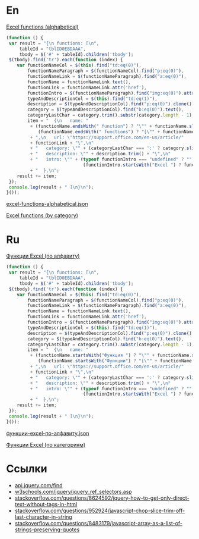 # En

[Excel functions (alphabetical)](https://support.office.com/en-us/article/Excel-functions-alphabetical-b3944572-255d-4efb-bb96-c6d90033e188)

```js
(function () {
 var result = "{\n functions: [\n",
     tableId = "tblID0EBDAAA",
     tbody = $('#' + tableId).children('tbody');
 $(tbody).find('tr').each(function (index) {
    var functionNameCol = $(this).find("td:eq(0)"),
        functionNameParagraph = $(functionNameCol).find("p:eq(0)"),
        functionNameLink = $(functionNameParagraph).find("a:eq(0)"),
        functionName = functionNameLink.text(),
        functionLink = functionNameLink.attr('href'),
        functionIntro = $(functionNameParagraph).find("img:eq(0)").attr('title'),
        typeAndDescriptionCol = $(this).find("td:eq(1)"),
        description = $(typeAndDescriptionCol).find("p:eq(0)").clone().children().remove().end().text(),
        category = $(typeAndDescriptionCol).find("b:eq(0)").text(),
        categoryLastChar = category.trim().substr(category.length - 1);
        item = "  {\n   name: " 
         + (functionName.endsWith(" function") ? "\"" + functionName.slice(0, -9) + "\"" :
            (functionName.endsWith(" functions") ? "[\"" + functionName.slice(0, -10).split(", ").join("\", \"") + "\"]" : "\"" + functionName + "\""))
         + ",\n   url: \"https://support.office.com/en-us/article/" 
         + functionLink + "\",\n"
         + "   category: \"" + (categoryLastChar === ':' ? category.slice(0, -1) : category) + "\",\n"
         + "   description: \"" + description.trim() + "\",\n"
         + "   intro: \"" + (typeof functionIntro === "undefined" ? "" : 
                             (functionIntro.startsWith("Excel ") ? functionIntro.slice(6, functionIntro.length) : functionIntro)) + "\"\n"
         + "  },\n";
    result += item;
 });
 console.log(result + " ]\n}\n");
}());
```

[excel-functions-alphabetical.json](excel-functions-alphabetical.json)

[Excel functions (by category)](https://support.office.com/en-us/article/Excel-functions-by-category-5f91f4e9-7b42-46d2-9bd1-63f26a86c0eb)

# Ru

[Функции Excel (по алфавиту)](https://support.office.com/ru-ru/article/%D0%A4%D1%83%D0%BD%D0%BA%D1%86%D0%B8%D0%B8-Excel-%D0%BF%D0%BE-%D0%B0%D0%BB%D1%84%D0%B0%D0%B2%D0%B8%D1%82%D1%83-b3944572-255d-4efb-bb96-c6d90033e188)

```js
(function () {
 var result = "{\n functions: [\n",
     tableId = "tblID0EBDAAA",
     tbody = $('#' + tableId).children('tbody');
 $(tbody).find('tr').each(function (index) {
    var functionNameCol = $(this).find("td:eq(0)"),
        functionNameParagraph = $(functionNameCol).find("p:eq(0)"),
        functionNameLink = $(functionNameParagraph).find("a:eq(0)"),
        functionName = functionNameLink.text(),
        functionLink = functionNameLink.attr('href'),
        functionIntro = $(functionNameParagraph).find("img:eq(0)").attr('title'),
        typeAndDescriptionCol = $(this).find("td:eq(1)"),
        description = $(typeAndDescriptionCol).find("p:eq(0)").clone().children().remove().end().text(),
        category = $(typeAndDescriptionCol).find("b:eq(0)").text(),
        categoryLastChar = category.trim().substr(category.length - 1);
        item = "  {\n   name: " 
         + (functionName.startsWith("Функция ") ? "\"" + functionName.slice(8, functionName.length) + "\"" :
            (functionName.startsWith("Функции") ? "[\"" + functionName.slice(8, functionName.length).split(", ").join("\", \"") + "\"]" : "\"" + functionName + "\""))
         + ",\n   url: \"https://support.office.com/en-us/article/" 
         + functionLink + "\",\n"
         + "   category: \"" + (categoryLastChar === ':' ? category.slice(0, -1) : category) + "\",\n"
         + "   description: \"" + description.trim() + "\",\n"
         + "   intro: \"" + (typeof functionIntro === "undefined" ? "" : 
                             (functionIntro.startsWith("Excel ") ? functionIntro.slice(6, functionIntro.length) : functionIntro)) + "\"\n"
         + "  },\n";
    result += item;
 });
 console.log(result + " ]\n}\n");
}());
```

[функции-excel-по-алфавиту.json](функции-excel-по-алфавиту.json)

[Функции Excel (по категориям)](https://support.office.com/ru-ru/article/%D0%A4%D1%83%D0%BD%D0%BA%D1%86%D0%B8%D0%B8-Excel-%D0%BF%D0%BE-%D0%BA%D0%B0%D1%82%D0%B5%D0%B3%D0%BE%D1%80%D0%B8%D1%8F%D0%BC-5f91f4e9-7b42-46d2-9bd1-63f26a86c0eb)

# Ссылки

- [api.jquery.com/find](https://api.jquery.com/find/)
- [w3schools.com/jquery/jquery_ref_selectors.asp](https://www.w3schools.com/jquery/jquery_ref_selectors.asp)
- [stackoverflow.com/questions/8624592/jquery-how-to-get-only-direct-text-without-tags-in-html](https://stackoverflow.com/questions/8624592/jquery-how-to-get-only-direct-text-without-tags-in-html)
- [stackoverflow.com/questions/952924/javascript-chop-slice-trim-off-last-character-in-string](https://stackoverflow.com/questions/952924/javascript-chop-slice-trim-off-last-character-in-string)
- [stackoverflow.com/questions/8483179/javascript-array-as-a-list-of-strings-preserving-quotes](https://stackoverflow.com/questions/8483179/javascript-array-as-a-list-of-strings-preserving-quotes)
